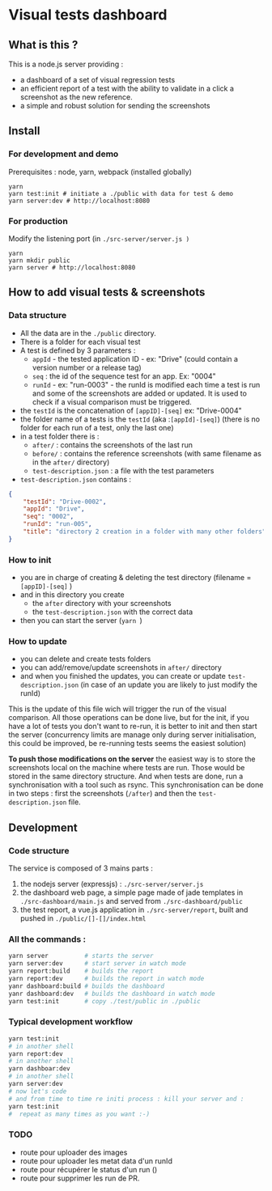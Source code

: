 # Visual tests dashboard

## What is this ?
This is a node.js server providing :
- a dashboard of a set of visual regression tests
- an efficient report of a test with the ability to validate in a click a screenshot as the new reference.
- a simple and robust solution for sending the screenshots

## Install

###  For development and demo
Prerequisites : node, yarn, webpack (installed globally)
```shell
yarn
yarn test:init # initiate a ./public with data for test & demo
yarn server:dev # http://localhost:8080
```
### For production
Modify the listening port (in `./src-server/server.js )`
```shell
yarn
yarn mkdir public
yarn server # http://localhost:8080
```

## How to add visual tests & screenshots

### Data structure
- All the data are in the `./public` directory.
- There is a folder for each visual test
- A test is defined by 3 parameters :
  - `appId` - the tested application ID - ex: "Drive" (could contain a version number or a release tag)
  - `seq` : the id of the sequence test for an app. Ex: "0004"
  - `runId` - ex: "run-0003" - the runId is modified each time a test is run and some of the screenshots are added or updated. It is used to check if a visual comparison must be triggered.
- the `testId` is the concatenation of `[appID]-[seq]`  ex: "Drive-0004"
- the folder name of a tests is the `testId` (aka :`[appId]-[seq]`) (there is no folder for each run of a test, only the last one)
- in a test folder there is :
  - `after/` : contains the screenshots of the last run
  - `before/` : contains the reference screenshots (with same filename as in the `after/` directory)
  - `test-description.json` : a file with the test parameters
- `test-description.json` contains :
```JSON
{
    "testId": "Drive-0002",
    "appId": "Drive",
    "seq": "0002",
    "runId": "run-005",
    "title": "directory 2 creation in a folder with many other folders"
}
```
### How to init
- you are in charge of creating & deleting the test directory (filename = `[appID]-[seq]` )
- and in this directory you create
  - the `after` directory with your screenshots
  - the `test-description.json` with the correct data
- then you can start the server (`yarn `)

### How to update
- you can delete and create tests folders
- you can add/remove/update screenshots in `after/` directory
- and when you finished the updates, you can create or update `test-description.json` (in case of an update you are likely to just modify the runId)

This is the update of this file wich will trigger the run of the visual comparison.
All those operations can be done live, but for the init, if you have a lot of tests you don't want to re-run, it is better to init and then start the server (concurrency limits are manage only during server initialisation, this could be improved, be re-running tests seems the easiest solution)

**To push those modifications on the server** the easiest way is to store the screenshots local on the machine where tests are run. Those would be stored in the same directory structure. And when tests are done, run a synchronisation with a tool such as rsync. This synchronisation can be done in two steps : first the screenshots (`/after`) and then the `test-description.json` file.


## Development

### Code structure
The service is composed of 3 mains parts :
1. the nodejs server (expressjs) : `./src-server/server.js`
2. the dashboard web page, a simple page made of jade templates in `./src-dashboard/main.js` and served from `./src-dashboard/public`
3. the test report, a vue.js application in `./src-server/report`, built and pushed in `./public/[]-[]/index.html`


### All the commands :
```bash
yarn server          # starts the server
yarn server:dev      # start server in watch mode
yarn report:build    # builds the report
yarn report:dev      # builds the report in watch mode
yanr dashboard:build # builds the dashboard
yanr dashboard:dev   # builds the dashboard in watch mode
yarn test:init       # copy ./test/public in ./public
```

### Typical development workflow
```bash
yarn test:init
# in another shell
yarn report:dev
# in another shell
yarn dashboar:dev
# in another shell
yarn server:dev
# now let's code
# and from time to time re initi process : kill your server and :
yarn test:init
#  repeat as many times as you want :-)

```

### TODO
* route pour uploader des images
* route pour uploader les metat data d'un runId
* route pour récupérer le status d'un run ()
* route pour supprimer les run de PR.
